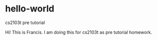# hello-world
cs2103t pre tutorial

Hi! This is Francis. I am doing this for cs2103t as pre tutorial homework.
